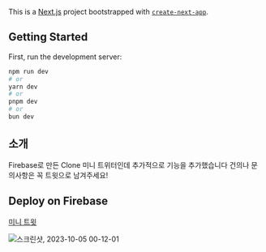 This is a [Next.js](https://nextjs.org/) project bootstrapped with [`create-next-app`](https://github.com/vercel/next.js/tree/canary/packages/create-next-app).

## Getting Started

First, run the development server:

```bash
npm run dev
# or
yarn dev
# or
pnpm dev
# or
bun dev
```

## 소개

Firebase로 만든 Clone 미니 트위터인데 추가적으로 기능을 추가했습니다 건의나 문의사항은 꼭 트윗으로 남겨주세요!

## Deploy on Firebase

[미니 트윗](https://nwitter-48f6e.web.app/)

![스크린샷, 2023-10-05 00-12-01](https://github.com/happy8131/nwiter/assets/70251881/6ad83bf5-ac4b-4f69-b61c-b964d4e301d7)

